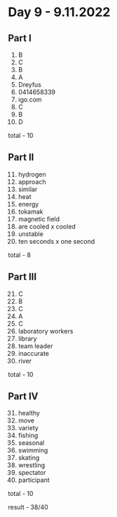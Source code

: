 # Day 9 - 9.11.2022

## Part I

1. B
2. C
3. B
4. A
5. Dreyfus
6. 0414658339
7. igo.com
8. C
9. B
10. D

total - 10

## Part II

11. hydrogen
12. approach
13. similar
14. heat
15. energy
16. tokamak
17. magnetic field
18. are cooled x cooled
19. unstable
20. ten seconds x one second

total - 8

## Part III

21. C
22. B
23. C
24. A
25. C
26. laboratory workers
27. library
28. team leader
29. inaccurate
30. river

total - 10

## Part IV

31. healthy
32. move
33. variety
34. fishing
35. seasonal
36. swimming
37. skating
38. wrestling
39. spectator
40. participant

total - 10

result - 38/40